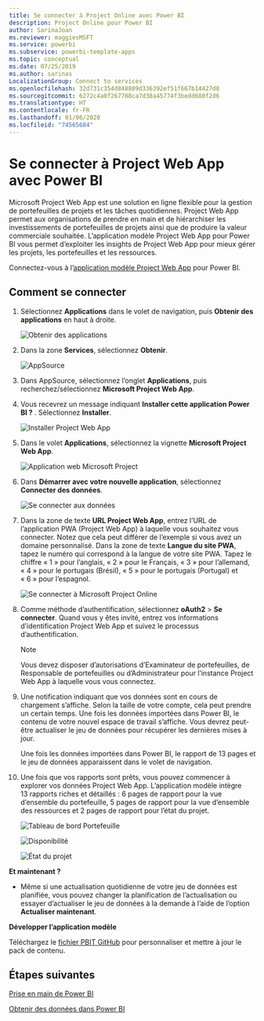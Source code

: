 ```yaml
---
title: Se connecter à Project Online avec Power BI
description: Project Online pour Power BI
author: SarinaJoan
ms.reviewer: maggiesMSFT
ms.service: powerbi
ms.subservice: powerbi-template-apps
ms.topic: conceptual
ms.date: 07/25/2019
ms.author: sarinas
LocalizationGroup: Connect to services
ms.openlocfilehash: 32d731c354d848809d336392ef51f667b14427d8
ms.sourcegitcommit: 6272c4a0f267708ca7d38a45774f3bedd680f2d6
ms.translationtype: HT
ms.contentlocale: fr-FR
ms.lasthandoff: 01/06/2020
ms.locfileid: "74565684"
---
```

# <a name="connect-to-project-web-app-with-power-bi"></a>Se connecter à Project Web App avec Power BI
Microsoft Project Web App est une solution en ligne flexible pour la gestion de portefeuilles de projets et les tâches quotidiennes. Project Web App permet aux organisations de prendre en main et de hiérarchiser les investissements de portefeuilles de projets ainsi que de produire la valeur commerciale souhaitée. L’application modèle Project Web App pour Power BI vous permet d’exploiter les insights de Project Web App pour mieux gérer les projets, les portefeuilles et les ressources.

Connectez-vous à l’[application modèle Project Web App](https://appsource.microsoft.com/product/power-bi/pbi_msprojectonline.pbi-microsoftprojectwebapp) pour Power BI.

## <a name="how-to-connect"></a>Comment se connecter

1. Sélectionnez **Applications** dans le volet de navigation, puis **Obtenir des applications** en haut à droite.

    ![Obtenir des applications](media/service-connect-to-project-online/GetApps.png)

2. Dans la zone **Services**, sélectionnez **Obtenir**.
   
   ![AppSource](media/service-connect-to-project-online/AppSource.png)
3. Dans AppSource, sélectionnez l’onglet **Applications**, puis recherchez/sélectionnez **Microsoft Project Web App**.
   
4. Vous recevrez un message indiquant **Installer cette application Power BI ?** . Sélectionnez **Installer**. 

   ![Installer Project Web App](media/service-connect-to-project-online/ProjectTile.png)
5. Dans le volet **Applications**, sélectionnez la vignette **Microsoft Project Web App**. 
   
   ![Application web Microsoft Project](media/service-connect-to-project-online/getstarted.png)
6. Dans **Démarrer avec votre nouvelle application**, sélectionnez **Connecter des données**.
   
   ![Se connecter aux données](media/service-connect-to-project-online/mproject.png)
7. Dans la zone de texte **URL Project Web App**, entrez l’URL de l’application PWA (Project Web App) à laquelle vous souhaitez vous connecter.  Notez que cela peut différer de l’exemple si vous avez un domaine personnalisé. Dans la zone de texte **Langue du site PWA**, tapez le numéro qui correspond à la langue de votre site PWA. Tapez le chiffre « 1 » pour l’anglais, « 2 » pour le Français, « 3 » pour l’allemand, « 4 » pour le portugais (Brésil), « 5 » pour le portugais (Portugal) et « 6 » pour l’espagnol. 
   
   ![Se connecter à Microsoft Project Online](media/service-connect-to-project-online/params.png)
8. Comme méthode d’authentification, sélectionnez **oAuth2** \> **Se connecter**. Quand vous y êtes invité, entrez vos informations d’identification Project Web App et suivez le processus d’authentification.

    > [!NOTE]
    > Vous devez disposer d’autorisations d’Examinateur de portefeuilles, de Responsable de portefeuilles ou d’Administrateur pour l’instance Project Web App à laquelle vous vous connectez.

9. Une notification indiquant que vos données sont en cours de chargement s’affiche. Selon la taille de votre compte, cela peut prendre un certain temps. Une fois les données importées dans Power BI, le contenu de votre nouvel espace de travail s’affiche. Vous devrez peut-être actualiser le jeu de données pour récupérer les dernières mises à jour. 

    Une fois les données importées dans Power BI, le rapport de 13 pages et le jeu de données apparaissent dans le volet de navigation. 

10. Une fois que vos rapports sont prêts, vous pouvez commencer à explorer vos données Project Web App. L’application modèle intègre 13 rapports riches et détaillés : 6 pages de rapport pour la vue d’ensemble du portefeuille, 5 pages de rapport pour la vue d’ensemble des ressources et 2 pages de rapport pour l’état du projet. 

    ![Tableau de bord Portefeuille](media/service-connect-to-project-online/report1.png)
   
    ![Disponibilité](media/service-connect-to-project-online/report3.png)
   
    ![État du projet](media/service-connect-to-project-online/report2.png)

**Et maintenant ?**

* Même si une actualisation quotidienne de votre jeu de données est planifiée, vous pouvez changer la planification de l’actualisation ou essayer d’actualiser le jeu de données à la demande à l’aide de l’option **Actualiser maintenant**.

**Développer l’application modèle**

Téléchargez le [fichier PBIT GitHub](https://github.com/OfficeDev/Project-Power-BI-Content-Packs) pour personnaliser et mettre à jour le pack de contenu.

## <a name="next-steps"></a>Étapes suivantes
[Prise en main de Power BI](service-get-started.md)

[Obtenir des données dans Power BI](service-get-data.md)

